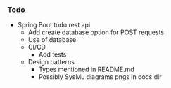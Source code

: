### Todo

- Spring Boot todo rest api
    - Add create database option for POST requests
	- Use of database
    - CI/CD
        - Add tests
    - Design patterns
        - Types mentioned in README.md
        - Possibly SysML diagrams pngs in docs dir

